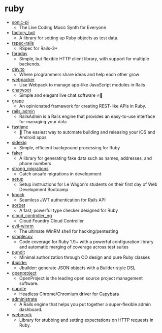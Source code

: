 # ruby
- [sonic-pi](https://github.com/samaaron/sonic-pi)
  - The Live Coding Music Synth for Everyone
- [factory_bot](https://github.com/thoughtbot/factory_bot)
  - A library for setting up Ruby objects as test data.
- [rspec-rails](https://github.com/rspec/rspec-rails)
  - RSpec for Rails-3+
- [faraday](https://github.com/lostisland/faraday)
  - Simple, but flexible HTTP client library, with support for multiple backends.
- [dev.to](https://github.com/thepracticaldev/dev.to)
  - Where programmers share ideas and help each other grow
- [webpacker](https://github.com/rails/webpacker)
  - Use Webpack to manage app-like JavaScript modules in Rails
- [chatwoot](https://github.com/chatwoot/chatwoot)
  - Simple and elegant live chat software 🔥💬
- [grape](https://github.com/ruby-grape/grape)
  - An opinionated framework for creating REST-like APIs in Ruby.
- [rails_admin](https://github.com/sferik/rails_admin)
  - RailsAdmin is a Rails engine that provides an easy-to-use interface for managing your data
- [fastlane](https://github.com/fastlane/fastlane)
  - 🚀 The easiest way to automate building and releasing your iOS and Android apps
- [sidekiq](https://github.com/mperham/sidekiq)
  - Simple, efficient background processing for Ruby
- [faker](https://github.com/faker-ruby/faker)
  - A library for generating fake data such as names, addresses, and phone numbers.
- [strong_migrations](https://github.com/ankane/strong_migrations)
  - Catch unsafe migrations in development
- [setup](https://github.com/lewagon/setup)
  - Setup instructions for Le Wagon's students on their first day of Web Development Bootcamp
- [knock](https://github.com/nsarno/knock)
  - Seamless JWT authentication for Rails API
- [sorbet](https://github.com/sorbet/sorbet)
  - A fast, powerful type checker designed for Ruby
- [cloud_controller_ng](https://github.com/cloudfoundry/cloud_controller_ng)
  - Cloud Foundry Cloud Controller
- [evil-winrm](https://github.com/Hackplayers/evil-winrm)
  - The ultimate WinRM shell for hacking/pentesting
- [simplecov](https://github.com/colszowka/simplecov)
  - Code coverage for Ruby 1.9+ with a powerful configuration library and automatic merging of coverage across test suites
- [pundit](https://github.com/varvet/pundit)
  - Minimal authorization through OO design and pure Ruby classes
- [jbuilder](https://github.com/rails/jbuilder)
  - Jbuilder: generate JSON objects with a Builder-style DSL
- [openproject](https://github.com/opf/openproject)
  - OpenProject is the leading open source project management software.
- [cuprite](https://github.com/machinio/cuprite)
  - Headless Chrome/Chromium driver for Capybara
- [administrate](https://github.com/thoughtbot/administrate)
  - A Rails engine that helps you put together a super-flexible admin dashboard.
- [webmock](https://github.com/bblimke/webmock)
  - Library for stubbing and setting expectations on HTTP requests in Ruby.
